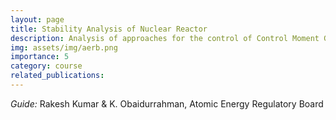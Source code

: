 ```yaml
---
layout: page
title: Stability Analysis of Nuclear Reactor
description: Analysis of approaches for the control of Control Moment Gyroscopes for avoidance of singularities
img: assets/img/aerb.png
importance: 5
category: course
related_publications: 
---
```

<i>Guide:</i> Rakesh Kumar & K. Obaidurrahman, Atomic Energy Regulatory Board  